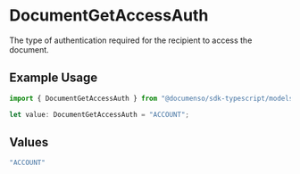 # DocumentGetAccessAuth

The type of authentication required for the recipient to access the document.

## Example Usage

```typescript
import { DocumentGetAccessAuth } from "@documenso/sdk-typescript/models/operations";

let value: DocumentGetAccessAuth = "ACCOUNT";
```

## Values

```typescript
"ACCOUNT"
```